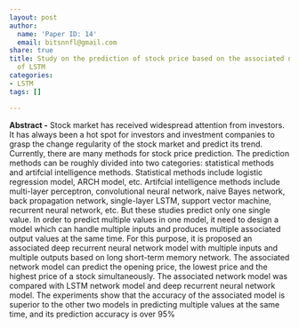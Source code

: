 ```yaml
---
layout: post
author:
  name: 'Paper ID: 14'
  email: bitsnnfl@gmail.com
share: true
title: Study on the prediction of stock price based on the associated network model
  of LSTM
categories:
- LSTM
tags: []

---
```

**Abstract -** Stock market has received widespread attention from investors. It has always been a hot spot for investors and investment companies to grasp the change regularity of the stock market and predict its trend. Currently, there are many methods for stock price prediction. The prediction methods can be roughly divided into two categories: statistical methods and artifcial intelligence methods. Statistical methods include logistic regression model, ARCH model, etc. Artifcial intelligence methods include multi-layer perceptron, convolutional neural network, naive Bayes network, back propagation network, single-layer LSTM, support vector machine, recurrent neural network, etc. But these studies predict only one single value. In order to predict multiple values in one model, it need to design a model which can handle multiple inputs and produces multiple associated output values at the same time. For this purpose, it is proposed an associated deep recurrent neural network model with multiple inputs and multiple outputs based on long short-term memory network. The associated network model can predict the opening price, the lowest price and the highest price of a stock simultaneously. The associated network model was compared with LSTM network model and deep recurrent neural network model. The experiments show that the accuracy of the associated model is superior to the other two models in predicting multiple values at the same time, and its prediction accuracy is over 95%